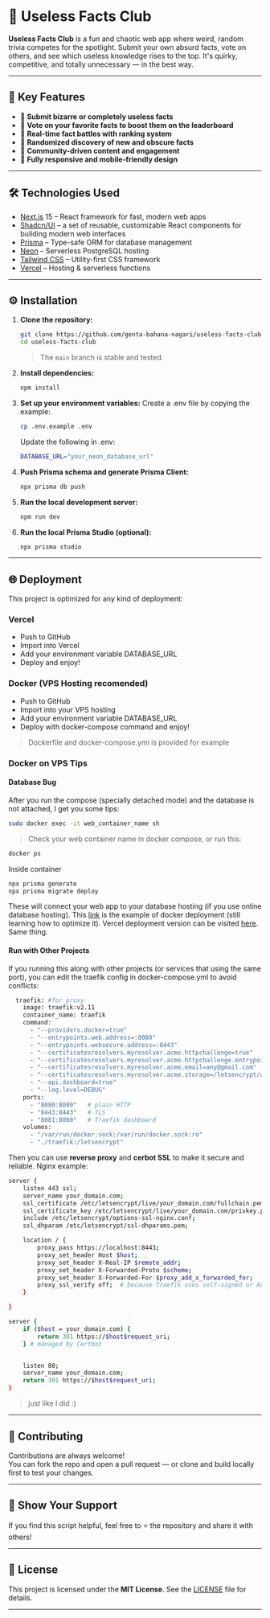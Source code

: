 # 🥊 Useless Facts Club

**Useless Facts Club** is a fun and chaotic web app where weird, random trivia competes for the spotlight. Submit your own absurd facts, vote on others, and see which useless knowledge rises to the top. It's quirky, competitive, and totally unnecessary — in the best way.

---

## 🔧 Key Features

- 🧠 **Submit bizarre or completely useless facts**
- 🔼 **Vote on your favorite facts to boost them on the leaderboard**
- 🥊 **Real-time fact battles with ranking system**
- 🎲 **Randomized discovery of new and obscure facts**
- 💬 **Community-driven content and engagement**
- 📱 **Fully responsive and mobile-friendly design**

---

## 🛠️ Technologies Used

- [Next.js](https://nextjs.org/) 15 – React framework for fast, modern web apps
- [Shadcn/UI](https://ui.shadcn.com/) – a set of reusable, customizable React components for building modern web interfaces
- [Prisma](https://www.prisma.io/) – Type-safe ORM for database management
- [Neon](https://neon.tech/) – Serverless PostgreSQL hosting
- [Tailwind CSS](https://tailwindcss.com/) – Utility-first CSS framework
- [Vercel](https://vercel.com/) – Hosting & serverless functions

---

## ⚙️ Installation

1. **Clone the repository:**

   ```bash
   git clone https://github.com/genta-bahana-nagari/useless-facts-club.git
   cd useless-facts-club
   ```

   > The `main` branch is stable and tested.

2. **Install dependencies:**

   ```bash
   npm install
   ```

3. **Set up your environment variables:**
   Create a .env file by copying the example:

   ```bash
   cp .env.example .env
   ```

   Update the following in .env:

   ```bash
   DATABASE_URL="your_neon_database_url"
   ```

4. **Push Prisma schema and generate Prisma Client:**

   ```bash
   npx prisma db push
   ```

5. **Run the local development server:**

   ```bash
   npm run dev
   ```

6. **Run the local Prisma Studio (optional):**
   ```bash
   npx prisma studio
   ```

---

## 🌐 Deployment

This project is optimized for any kind of deployment:

### Vercel
- Push to GitHub
- Import into Vercel
- Add your environment variable DATABASE_URL
- Deploy and enjoy!

### Docker (VPS Hosting recomended)
- Push to GitHub
- Import into your VPS hosting
- Add your environment variable DATABASE_URL
- Deploy with docker-compose command and enjoy!
> Dockerfile and docker-compose.yml is provided for example

### Docker on VPS Tips

#### Database Bug
After you run the compose (specially detached mode) and the database is not attached, I get you some tips:
```bash
sudo docker exec -it web_container_name sh
```
> Check your web container name in docker compose, or run this:
```bash
docker ps
```
Inside container
```bash
npx prisma generate
npx prisma migrate deploy
```
These will connect your web app to your database hosting (if you use online database hosting). This [link](https://facts-club.gentabahana.me/) is the example of docker deployment (still learning how to optimize it). Vercel deployment version can be visited [here](https://facts-fight.vercel.app/). Same thing.

#### Run with Other Projects

If you running this along with other projects (or services that using the same port), you can edit the traefik config in docker-compose.yml to avoid conflicts:

```bash
  traefik: #for proxy
    image: traefik:v2.11
    container_name: traefik
    command:
      - "--providers.docker=true"
      - "--entrypoints.web.address=:8080"
      - "--entrypoints.websecure.address=:8443"
      - "--certificatesresolvers.myresolver.acme.httpchallenge=true"
      - "--certificatesresolvers.myresolver.acme.httpchallenge.entrypoint=web"
      - "--certificatesresolvers.myresolver.acme.email=any@gmail.com"
      - "--certificatesresolvers.myresolver.acme.storage=/letsencrypt/acme.json"
      - "--api.dashboard=true"
      - "--log.level=DEBUG"
    ports:
      - "8080:8080"   # plain HTTP
      - "8443:8443"   # TLS
      - "8081:8080"   # Traefik dashboard
    volumes:
      - "/var/run/docker.sock:/var/run/docker.sock:ro"
      - "./traefik:/letsencrypt"
```
Then you can use <strong>reverse proxy</strong> and <strong>cerbot SSL</strong> to make it secure and reliable. Nginx example:
```bash
server {
    listen 443 ssl;
    server_name your_domain.com;
    ssl_certificate /etc/letsencrypt/live/your_domain.com/fullchain.pem; # managed by Certbot
    ssl_certificate_key /etc/letsencrypt/live/your_domain.com/privkey.pem; # managed by Certbot
    include /etc/letsencrypt/options-ssl-nginx.conf;
    ssl_dhparam /etc/letsencrypt/ssl-dhparams.pem;

    location / {
        proxy_pass https://localhost:8443;
        proxy_set_header Host $host;
        proxy_set_header X-Real-IP $remote_addr;
        proxy_set_header X-Forwarded-Proto $scheme;
        proxy_set_header X-Forwarded-For $proxy_add_x_forwarded_for;
        proxy_ssl_verify off;  # because Traefik uses self-signed or ACME TLS
    }

}

server {
    if ($host = your_domain.com) {
        return 301 https://$host$request_uri;
    } # managed by Certbot


    listen 80;
    server_name your_domain.com;
    return 301 https://$host$request_uri;
}
```
> just like I did :)

---

## 🤝 Contributing

Contributions are always welcome!  
You can fork the repo and open a pull request — or clone and build locally first to test your changes.

---

## 🌟 Show Your Support

If you find this script helpful, feel free to ⭐ the repository and share it with others!

---

## 📜 License

This project is licensed under the **MIT License**. See the [LICENSE](LICENSE) file for details.

---
